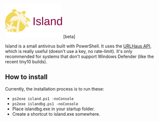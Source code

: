 ![](island.png) [beta]

Island is a small antivirus built with PowerShell. It uses the [URLHaus API](https://urlhaus-api.abuse.ch/), which is really useful (doesn't use a key, no rate-limit). It's only recommended for systems that don't support Windows Defender (like the recent tiny10 builds).

## How to install

Currently, the installation process is to run these:

- `ps2exe island.ps1 -noConsole`
- `ps2exe islandbg.ps1 -noConsole`
- Place islandbg.exe in your startup folder.
- Create a shortcut to island.exe somewhere.
